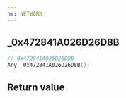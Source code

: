 ```yaml
---
ns: NETWORK
---
```

## _0x472841A026D26D8B

```c
// 0x472841A026D26D8B
Any _0x472841A026D26D8B();
```


## Return value
